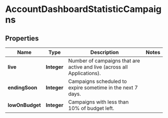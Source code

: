 

# AccountDashboardStatisticCampaigns

## Properties

Name | Type | Description | Notes
------------ | ------------- | ------------- | -------------
**live** | **Integer** | Number of campaigns that are active and live (across all Applications). | 
**endingSoon** | **Integer** | Campaigns scheduled to expire sometime in the next 7 days. | 
**lowOnBudget** | **Integer** | Campaigns with less than 10% of budget left. | 



